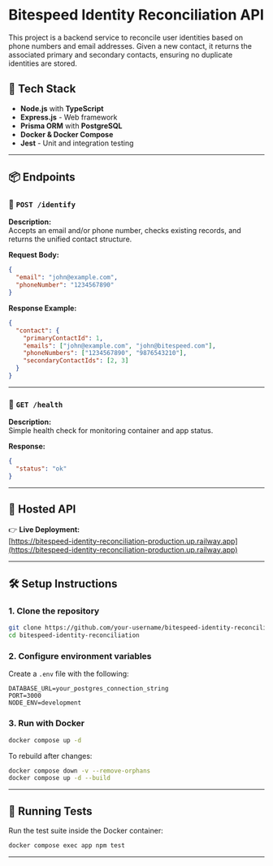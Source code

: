# Bitespeed Identity Reconciliation API

This project is a backend service to reconcile user identities based on phone numbers and email addresses. Given a new contact, it returns the associated primary and secondary contacts, ensuring no duplicate identities are stored.

## 🔧 Tech Stack

- **Node.js** with **TypeScript**
- **Express.js** - Web framework
- **Prisma ORM** with **PostgreSQL**
- **Docker & Docker Compose**
- **Jest** - Unit and integration testing

---

## 📦 Endpoints

### 🔹 `POST /identify`

**Description:**  
Accepts an email and/or phone number, checks existing records, and returns the unified contact structure.

**Request Body:**
```json
{
  "email": "john@example.com",
  "phoneNumber": "1234567890"
}
```

**Response Example:**
```json
{
  "contact": {
    "primaryContactId": 1,
    "emails": ["john@example.com", "john@bitespeed.com"],
    "phoneNumbers": ["1234567890", "9876543210"],
    "secondaryContactIds": [2, 3]
  }
}
```

---

### 🔹 `GET /health`

**Description:**  
Simple health check for monitoring container and app status.

**Response:**
```json
{
  "status": "ok"
}
```

---

## 🚀 Hosted API

👉 **Live Deployment:**  
[https://bitespeed-identity-reconciliation-production.up.railway.app](https://bitespeed-identity-reconciliation-production.up.railway.app)

---

## 🛠️ Setup Instructions

### 1. Clone the repository

```bash
git clone https://github.com/your-username/bitespeed-identity-reconciliation.git
cd bitespeed-identity-reconciliation
```

### 2. Configure environment variables

Create a `.env` file with the following:
```env
DATABASE_URL=your_postgres_connection_string
PORT=3000
NODE_ENV=development
```

### 3. Run with Docker

```bash
docker compose up -d
```

To rebuild after changes:
```bash
docker compose down -v --remove-orphans
docker compose up -d --build
```

---

## 🧪 Running Tests

Run the test suite inside the Docker container:
```bash
docker compose exec app npm test
```

---
